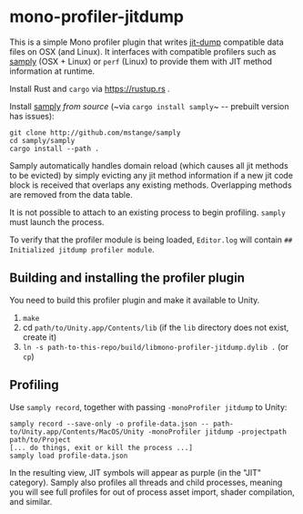 # mono-profiler-jitdump

This is a simple Mono profiler plugin that writes [jit-dump](https://github.com/torvalds/linux/blob/master/tools/perf/Documentation/jitdump-specification.txt) compatible data files on OSX (and Linux).  It interfaces with compatible profilers such as [samply](https://github.com/mstange/samply) (OSX + Linux) or `perf` (Linux) to provide them with JIT method information at runtime.

Install Rust and `cargo` via https://rustup.rs .

Install [samply](https://github.com/mstange/samply) _from source_ (~via `cargo install samply`~ -- prebuilt version has issues):

```
git clone http://github.com/mstange/samply
cd samply/samply
cargo install --path .
```

Samply automatically handles domain reload (which causes all jit methods to be evicted) by simply evicting any jit method information if a new jit code block is received that overlaps any existing methods. Overlapping methods are removed from the data table.

It is not possible to attach to an existing process to begin profiling. `samply` must launch the process.

To verify that the profiler module is being loaded, `Editor.log` will contain `## Initialized jitdump profiler module`.

## Building and installing the profiler plugin

You need to build this profiler plugin and make it available to Unity.

1. `make`
2. cd `path/to/Unity.app/Contents/lib` (if the `lib` directory does not exist, create it)
3. `ln -s path-to-this-repo/build/libmono-profiler-jitdump.dylib .` (or `cp`)

## Profiling

Use `samply record`, together with passing `-monoProfiler jitdump` to Unity:

```
samply record --save-only -o profile-data.json -- path-to/Unity.app/Contents/MacOS/Unity -monoProfiler jitdump -projectpath path/to/Project
[... do things, exit or kill the process ...]
samply load profile-data.json
```

In the resulting view, JIT symbols will appear as purple (in the "JIT" category). Samply also profiles all threads and child processes, meaning you will see full profiles for out of process asset import, shader compilation, and similar.

